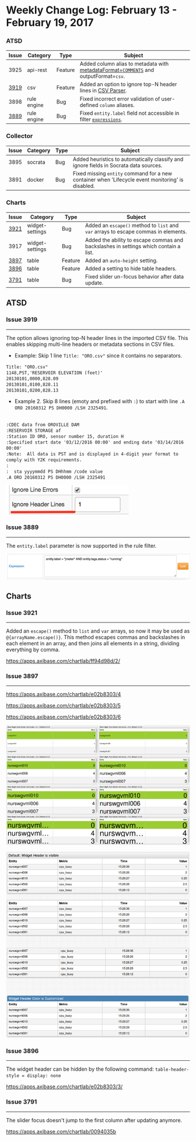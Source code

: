 Weekly Change Log: February 13 - February 19, 2017
==================================================

### ATSD

| Issue| Category        | Type    | Subject                                                                              |
|------|-----------------|---------|--------------------------------------------------------------------------------------| 
| 3925 | api-rest        | Feature     | Added column alias to metadata with [metadataFormat=`COMMENTS`](/api/sql/api.md#parameters) and outputFormat=`csv`.                                                       |
| [3919](#issue-3919) | csv        | Feature | Added an option to ignore top-N header lines in [CSV Parser](/parsers/csv/README.md).                                                                  |
| 3898 | rule engine     | Bug     | Fixed incorrect error validation of user-defined `column` aliases.                                                      |
| [3889](#issue-3889) | rule engine     | Bug     | Fixed `entity.label` field not accessible in filter [`expressions`](/rule-engine/expression.md).                                                                 |

### Collector

| Issue| Category        | Type    | Subject                                                                              |
|------|-----------------|---------|--------------------------------------------------------------------------------------| 
| 3895 | socrata         | Bug     | Added heuristics to automatically classify and ignore fields in Socrata data sources. |
| 3891 | docker          | Bug     | Fixed missing `entity` command for a new container when 'Lifecycle event monitoring' is disabled.   |

### Charts

| Issue| Category        | Type    | Subject                                                                              |
|------|-----------------|---------|--------------------------------------------------------------------------------------| 
| [3921](#issue-3921) | widget-settings | Bug     | Added an `escape()` method to `list` and `var` arrays to escape commas in elements.         |
| 3917 | widget-settings | Bug     | Added the ability to escape commas and backslashes in settings which contain a list.                 |
| [3897](#issue-3897) | table      | Feature | Added an `auto-height` setting.                                                                |
| [3896](#issue-3896) | table      | Feature | Added a setting to hide table headers.                                                   |
| [3791](#issue-3791) | table      | Bug     | Fixed slider un-focus behavior after data update.                |

## ATSD

### Issue 3919
--------------

The option allows ignoring top-N header lines in the imported CSV file. This enables skipping multi-line headers or metadata sections in CSV files.

* Example: Skip 1 line `Title: "ORO.csv"` since it contains no separators.

```
Title: "ORO.csv"
1148,PST,'RESERVOIR ELEVATION (feet)'
20130101,0000,828.09
20130101,0100,828.11
20130101,0200,828.13
```

* Example 2. Skip 8 lines (emoty and prefixed with `:`) to start with line `.A ORO 20160312 PS DH0000 /LSH 2325491`.

```

:CDEC data from OROVILLE DAM
:RESERVOIR STORAGE af
:Station ID ORO, sensor number 15, duration H
:Specified start date '03/12/2016 00:00' and ending date '03/14/2016 00:00'
:Note:  All data is PST and is displayed in 4-digit year format to comply with Y2K requirements.
:
:  sta yyyymmdd PS DHhhmm /code value
.A ORO 20160312 PS DH0000 /LSH 2325491 
```

![](Images/Figure4.png)

### Issue 3889
--------------

The `entity.label` parameter is now supported in the rule filter.

![](Images/Figure3.png)
 

## Charts

### Issue 3921
--------------

Added an `escape()` method to `list` and `var` arrays, so now it may be used as `@{arrayName.escape()}`. This method escapes commas and backslashes in each element in an array, and then joins all elements in a string, dividing everything by comma.

https://apps.axibase.com/chartlab/ff94d98d/2/

### Issue 3897
--------------

https://apps.axibase.com/chartlab/e02b8303/4

https://apps.axibase.com/chartlab/e02b8303/5

https://apps.axibase.com/chartlab/e02b8303/6

![](Images/Figure1.png)

![](Images/Figure2.png)

### Issue 3896
--------------

The widget header can be hidden by the following command: `table-header-style = display: none`

https://apps.axibase.com/chartlab/e02b8303/3/

### Issue 3791
--------------

The slider focus doesn't jump to the first column after updating anymore.

https://apps.axibase.com/chartlab/0094035b





